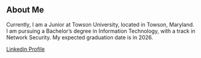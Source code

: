 ## About Me
Currently, I am a Junior at Towson University, located in Towson, Maryland. I am pursuing a Bachelor’s degree in Information Technology, with a track in Network Security. My expected graduation date is in 2026.

[Linkedin Profile](https://www.linkedin.com/in/kelseylkenfack/)

